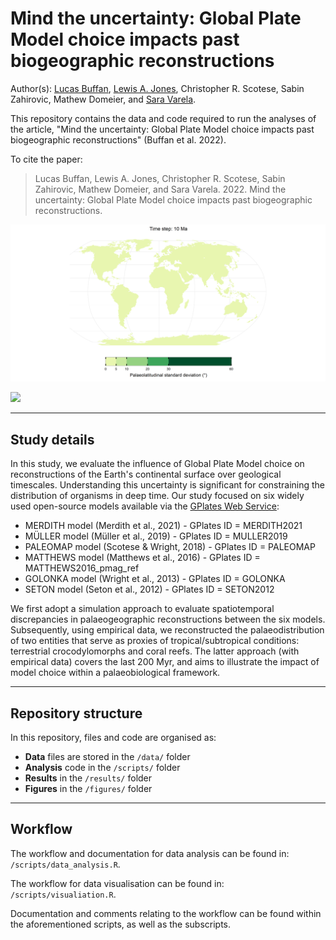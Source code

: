 # Mind the uncertainty: Global Plate Model choice impacts past biogeographic reconstructions

Author(s): [Lucas Buffan](lucas.buffan@ens-lyon.fr), [Lewis A. Jones](mailto:LewisA.Jones@outlook.com), Christopher R. Scotese, Sabin Zahirovic, Mathew Domeier, and [Sara Varela](sara.varela@uvigo.es).

This repository contains the data and code required to run the analyses of the article, "Mind the uncertainty: Global Plate Model choice impacts past biogeographic reconstructions" (Buffan et al. 2022). 

To cite the paper: 
> Lucas Buffan, Lewis A. Jones, Christopher R. Scotese, Sabin Zahirovic, Mathew Domeier, and Sara Varela. 2022. Mind the uncertainty: Global Plate Model choice impacts past biogeographic reconstructions.

![](figures/standard_deviation/time_series.gif)

![](figures/MST/time_series.gif)

-------

## Study details

In this study, we evaluate the influence of Global Plate Model choice on reconstructions of the Earth's continental surface over geological timescales. Understanding this uncertainty is significant for constraining the distribution of organisms in deep time. Our study focused on six widely used open-source models available via the [GPlates Web Service](https://gwsdoc.gplates.org/reconstruction-models):

* MERDITH model (Merdith et al., 2021) - GPlates ID = MERDITH2021
* MÜLLER model (Müller et al., 2019) - GPlates ID = MULLER2019
* PALEOMAP model (Scotese & Wright, 2018) - GPlates ID = PALEOMAP
* MATTHEWS model (Matthews et al., 2016) - GPlates ID = MATTHEWS2016_pmag_ref
* GOLONKA model (Wright et al., 2013) - GPlates ID = GOLONKA
* SETON model (Seton et al., 2012) - GPlates ID = SETON2012

We first adopt a simulation approach to evaluate spatiotemporal discrepancies in palaeogeographic reconstructions between the six models. Subsequently, using empirical data, we reconstructed the palaeodistribution of two entities that serve as proxies of tropical/subtropical conditions: terrestrial crocodylomorphs and coral reefs. The latter approach (with empirical data) covers the last 200 Myr, and aims to illustrate the impact of model choice within a palaeobiological framework.

-------
## Repository structure

In this repository, files and code are organised as:

* **Data** files are stored in the `/data/` folder
* **Analysis** code in the `/scripts/` folder
* **Results** in the `/results/` folder
* **Figures** in the `/figures/` folder

-------

## Workflow

The workflow and documentation for data analysis can be found in: `/scripts/data_analysis.R`.

The workflow for data visualisation can be found in: `/scripts/visualiation.R`.

Documentation and comments relating to the workflow can be found within the aforementioned scripts, as well as the subscripts.
